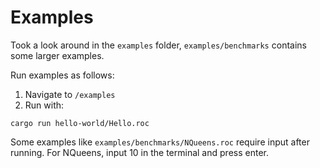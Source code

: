 
# Examples

Took a look around in the `examples` folder, `examples/benchmarks` contains some larger examples.

Run examples as follows:
1. Navigate to `/examples`
2. Run with:
```
cargo run hello-world/Hello.roc
```
Some examples like `examples/benchmarks/NQueens.roc` require input after running.
For NQueens, input 10 in the terminal and press enter.
